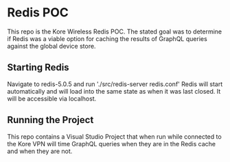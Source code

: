# Redis POC
This repo is the Kore Wireless Redis POC. The stated goal was to determine if Redis was a viable option for caching the 
results of GraphQL queries against the global device store.

## Starting Redis
Navigate to redis-5.0.5 and run './src/redis-server redis.conf'
Redis will start automatically and will load into the same state as when it was last closed. It will be accessible via localhost.

## Running the Project
This repo contains a Visual Studio Project that when run while connected to the Kore VPN will time GraphQL queries when
they are in the Redis cache and when they are not.
